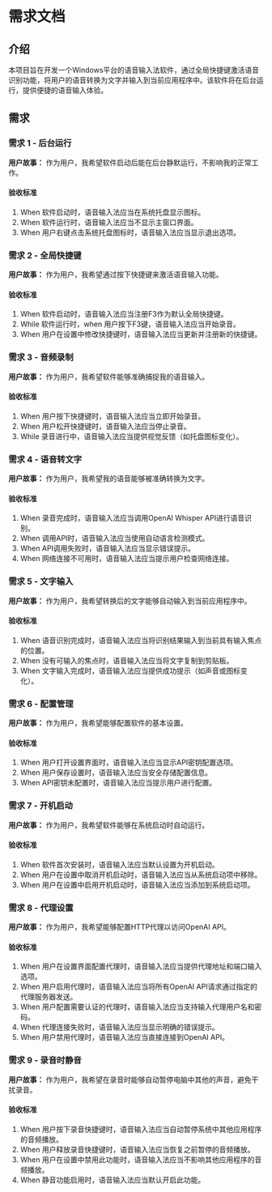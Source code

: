 # 需求文档

## 介绍

本项目旨在开发一个Windows平台的语音输入法软件，通过全局快捷键激活语音识别功能，将用户的语音转换为文字并输入到当前应用程序中。该软件将在后台运行，提供便捷的语音输入体验。

## 需求

### 需求 1 - 后台运行

**用户故事：** 作为用户，我希望软件启动后能在后台静默运行，不影响我的正常工作。

#### 验收标准

1. When 软件启动时，语音输入法应当在系统托盘显示图标。
2. When 软件运行时，语音输入法应当不显示主窗口界面。
3. When 用户右键点击系统托盘图标时，语音输入法应当显示退出选项。

### 需求 2 - 全局快捷键

**用户故事：** 作为用户，我希望通过按下快捷键来激活语音输入功能。

#### 验收标准

1. When 软件启动时，语音输入法应当注册F3作为默认全局快捷键。
2. While 软件运行时，when 用户按下F3键，语音输入法应当开始录音。
3. When 用户在设置中修改快捷键时，语音输入法应当更新并注册新的快捷键。

### 需求 3 - 音频录制

**用户故事：** 作为用户，我希望软件能够准确捕捉我的语音输入。

#### 验收标准

1. When 用户按下快捷键时，语音输入法应当立即开始录音。
2. When 用户松开快捷键时，语音输入法应当停止录音。
3. While 录音进行中，语音输入法应当提供视觉反馈（如托盘图标变化）。

### 需求 4 - 语音转文字

**用户故事：** 作为用户，我希望我的语音能够被准确转换为文字。

#### 验收标准

1. When 录音完成时，语音输入法应当调用OpenAI Whisper API进行语音识别。
2. When 调用API时，语音输入法应当使用自动语言检测模式。
3. When API调用失败时，语音输入法应当显示错误提示。
4. When 网络连接不可用时，语音输入法应当提示用户检查网络连接。

### 需求 5 - 文字输入

**用户故事：** 作为用户，我希望转换后的文字能够自动输入到当前应用程序中。

#### 验收标准

1. When 语音识别完成时，语音输入法应当将识别结果输入到当前具有输入焦点的位置。
2. When 没有可输入的焦点时，语音输入法应当将文字复制到剪贴板。
3. When 文字输入完成时，语音输入法应当提供成功提示（如声音或图标变化）。

### 需求 6 - 配置管理

**用户故事：** 作为用户，我希望能够配置软件的基本设置。

#### 验收标准

1. When 用户打开设置界面时，语音输入法应当显示API密钥配置选项。
2. When 用户保存设置时，语音输入法应当安全存储配置信息。
3. When API密钥未配置时，语音输入法应当提示用户进行配置。

### 需求 7 - 开机启动

**用户故事：** 作为用户，我希望软件能够在系统启动时自动运行。

#### 验收标准

1. When 软件首次安装时，语音输入法应当默认设置为开机启动。
2. When 用户在设置中取消开机启动时，语音输入法应当从系统启动项中移除。
3. When 用户在设置中启用开机启动时，语音输入法应当添加到系统启动项。

### 需求 8 - 代理设置

**用户故事：** 作为用户，我希望能够配置HTTP代理以访问OpenAI API。

#### 验收标准

1. When 用户在设置界面配置代理时，语音输入法应当提供代理地址和端口输入选项。
2. When 用户启用代理时，语音输入法应当将所有OpenAI API请求通过指定的代理服务器发送。
3. When 用户配置需要认证的代理时，语音输入法应当支持输入代理用户名和密码。
4. When 代理连接失败时，语音输入法应当显示明确的错误提示。
5. When 用户禁用代理时，语音输入法应当直接连接到OpenAI API。

### 需求 9 - 录音时静音

**用户故事：** 作为用户，我希望在录音时能够自动暂停电脑中其他的声音，避免干扰录音。

#### 验收标准

1. When 用户按下录音快捷键时，语音输入法应当自动暂停系统中其他应用程序的音频播放。
2. When 用户释放录音快捷键时，语音输入法应当恢复之前暂停的音频播放。
3. When 用户在设置中禁用此功能时，语音输入法应当不影响其他应用程序的音频播放。
4. When 静音功能启用时，语音输入法应当默认开启此功能。